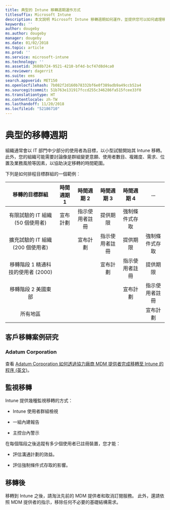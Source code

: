 ```yaml
---
title: 典型的 Intune 移轉週期運作方式
titlesuffix: Microsoft Intune
description: 本文說明 Microsoft Intune 移轉週期如何運作，並提供您可以如何處理移轉週期的範例。
keywords: ''
author: dougeby
ms.author: dougeby
manager: dougeby
ms.date: 01/02/2018
ms.topic: article
ms.prod: ''
ms.service: microsoft-intune
ms.technology: ''
ms.assetid: 3688b724-9521-4210-bf4d-bcf47d8d4ca0
ms.reviewer: dagerrit
ms.suite: ems
search.appverid: MET150
ms.openlocfilehash: 7b082f2d160b78332bf6e0f389adb9a49ccb52a4
ms.sourcegitcommit: 51b763e131917fccd255c346286fa515fcee33f0
ms.translationtype: HT
ms.contentlocale: zh-TW
ms.lasthandoff: 11/20/2018
ms.locfileid: "52186710"
---
```

# <a name="typical-migration-cycle"></a>典型的移轉週期

組織通常會以 IT 部門中少部分的使用者為目標，以小型試驗開始其 Intune 移轉。 此外，您的組織可能需要討論像是群組變更意願、使用者數目、複雜度、需求、位置及業務風險等因素，以協助決定移轉的時間範圍。

下列是如何排程目標群組的一個範例︰

  | **移轉的目標群組** | **時間週期 1** | **時間週期 2** | **時間週期 3** | **時間週期 4** | **...**
|:---:|:---:|:---:|:---:|:---:|:---:|
| 有限試驗的 IT 組織 (50 個使用者) | 宣布計劃 | 指示使用者註冊 | 提供期限 | 強制條件式存取 |  |                                                        
| 擴充試驗的 IT 組織 (200 個使用者) |  | 宣布計劃 | 指示使用者註冊 | 提供期限 | 強制條件式存取 |
| 移轉階段 1 精通科技的使用者 (2000) |  |  | 宣布計劃 | 指示使用者註冊 | 提供期限 |
| 移轉階段 2 美國東部 |  |  |  | 宣布計劃 | 指示使用者註冊 |
| 所有地區 |  |  |  |  | 宣布計劃 |

## <a name="customer-migration-case-study"></a>客戶移轉案例研究

### <a name="adatum-corporation"></a>Adatum Corporation

查看 [Adatum Corporation 如何透過協力廠商 MDM 提供者完成移轉至 Intune 的程序 (英文)](https://gallery.technet.microsoft.com/Intune-migration-guide-893a95e3?redir=0)。

## <a name="monitoring-migration"></a>監視移轉

Intune 提供幾種監視移轉的方式：

* Intune 使用者群組檢視

* 一組內建報告

* 主控台內警示

在每個階段之後追蹤有多少個使用者已註冊裝置，您才能：

-   評估溝通計劃的效益。

-   評估強制條件式存取的影響。


## <a name="post-migration"></a>移轉後

移轉到 Intune 之後，請淘汰先前的 MDM 提供者和取消訂閱服務。 此外，還請依照 MDM 提供者的指示，移除任何不必要的基礎結構需求。
